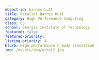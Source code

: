 ```yaml
---
object-id: barnes-hutt
title: Parallel Barnes-Hutt
category: High Performance Computing
class: CS
school: Georgia Institute of Technology
featured: false
featured-priority:
listing-priority: 4
blurb: High-performance n-body simulation
img: /assets/img/orbit2.jpg
---
```


